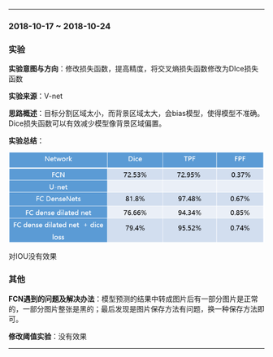 ﻿
---
### 2018-10-17 ~ 2018-10-24

###  **实验** 

**实验意图与方向**：修改损失函数，提高精度，将交叉熵损失函数修改为DIce损失函数

**实验来源**：V-net

**思路概述**：目标分割区域太小，而背景区域太大，会bias模型，使得模型不准确。Dice损失函数可以有效减少模型像背景区域偏置。

**实验总结**：

![结果](./picture/jieguo.png)

对IOU没有效果
### **其他**
**FCN遇到的问题及解决办法**：模型预测的结果中转成图片后有一部分图片是正常的，一部分图片整张是黑的；最后发现是图片保存方法有问题，换一种保存方法即可。

**修改阈值实验**：没有效果

---

